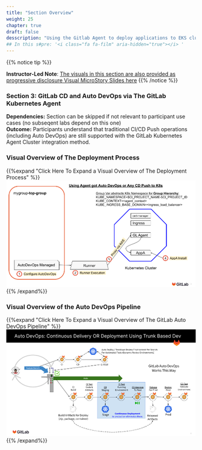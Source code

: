 ```yaml
---
title: "Section Overview"
weight: 25
chapter: true
draft: false
desscription: "Using the Gitlab Agent to deploy applications to EKS clusters through CI/CD Push"
## In this s#pre: '<i class="fa fa-film" aria-hidden="true"></i> '
---
```


{{% notice tip %}}

**Instructor-Led Note**: [The visuals in this section are also provided as progressive disclosure Visual MicroStory Slides here](../010_introduction/Animated_Visual_MicroStory_Slides_for_GitLab_Kubernetes_Agent_Workshop.pptx)
{{% /notice %}}

### Section 3: GitLab CD and Auto DevOps via The GitLab Kubernetes Agent 

**Dependencies:** Section can be skipped if not relevant to participant use cases (no subseqent labs depend on this one)<br />**Outcome:** Participants understand that traditional CI/CD Push operations (including Auto DevOps) are still supported with the GitLab Kubernetes Agent Cluster integration method.

### Visual Overview of The Deployment Process

{{%expand "Click Here To Expand a Visual Overview of The Deployment Process" %}}![Using_Agent_got_Auto_DevOps_or_Any_CD_Push_to_K8s](./Using_Agent_got_Auto_DevOps_or_Any_CD_Push_to_K8s.png){{% /expand%}}

### Visual Overview of the Auto DevOps Pipeline

{{%expand "Click Here To Expand a Visual Overview of The GitLab Auto DevOps Pipeline" %}}![Auto_DevOps_Continuous_Delivery_OR_Deployment_Using_Trunk_Based_Dev](Auto_DevOps_Continuous_Delivery_OR_Deployment_Using_Trunk_Based_Dev.png){{% /expand%}}
